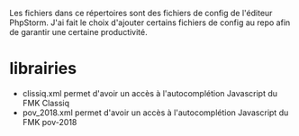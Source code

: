 Les fichiers dans ce répertoires sont des fichiers de config de l'éditeur PhpStorm. 
J'ai fait le choix d'ajouter certains fichiers de config au repo afin de garantir une certaine productivité.

# librairies

 * clissiq.xml permet d'avoir un accès à l'autocomplétion Javascript du FMK Classiq
 * pov_2018.xml permet d'avoir un accès à l'autocomplétion Javascript du FMK pov-2018
 
 
 
 
